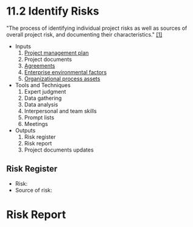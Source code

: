 # 11.2 Identify Risks

"The process of identifying individual project risks as well as sources of
overall project risk, and documenting their characteristics."
[[1]](../home.md#references)

- Inputs
  1. [Project management plan](../04-integration/4.2-develop-project-management-plan.md)
  2. Project documents
  3. [Agreements](../00-project-files/03-agreements/00-agreements.md)
  4. [Enterprise environmental factors](../00-project-files/01-enterprise-environmental-factors/00-enterprise-environmental-factors.md)
  5. [Organizational process assets](../00-project-files/02-organizational-process-assets/00-organizational-process-assets.md)
- Tools and Techniques
  1. Expert judgment
  2. Data gathering
  3. Data analysis
  4. Interpersonal and team skills
  5. Prompt lists
  6. Meetings
- Outputs
  1. Risk register
  2. Risk report
  3. Project documents updates

## Risk Register

- Risk:
- Source of risk:

# Risk Report
